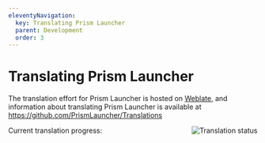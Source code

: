 ```yaml
---
eleventyNavigation:
  key: Translating Prism Launcher
  parent: Development
  order: 3
---
```


# Translating Prism Launcher

The translation effort for Prism Launcher is hosted on [Weblate](https://hosted.weblate.org/projects/prismlauncher/launcher/), and information about translating Prism Launcher is available at <https://github.com/PrismLauncher/Translations>

Current translation progress:
<a href="https://hosted.weblate.org/engage/prismlauncher/">
<img src="https://hosted.weblate.org/widgets/prismlauncher/-/launcher/multi-auto.svg" alt="Translation status" align="right" />
</a>
